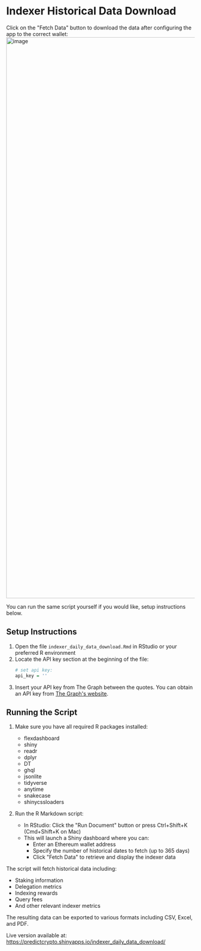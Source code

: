 # Indexer Historical Data Download

Click on the "Fetch Data" button to download the data after configuring the app to the correct wallet:
<img width="1497" alt="image" src="https://github.com/user-attachments/assets/ef7a796e-5d2d-4d7f-9cac-433ad3bb7693" />

You can run the same script yourself if you would like, setup instructions below.

## Setup Instructions

1. Open the file `indexer_daily_data_download.Rmd` in RStudio or your preferred R environment
2. Locate the API key section at the beginning of the file:
   ```r
   # set api key:
   api_key = ''
   ```
3. Insert your API key from The Graph between the quotes. You can obtain an API key from [The Graph's website](https://thegraph.com/studio/apikeys/).

## Running the Script

1. Make sure you have all required R packages installed:
   - flexdashboard
   - shiny
   - readr
   - dplyr
   - DT
   - ghql
   - jsonlite
   - tidyverse
   - anytime
   - snakecase
   - shinycssloaders

2. Run the R Markdown script:
   - In RStudio: Click the "Run Document" button or press Ctrl+Shift+K (Cmd+Shift+K on Mac)
   - This will launch a Shiny dashboard where you can:
     - Enter an Ethereum wallet address
     - Specify the number of historical dates to fetch (up to 365 days)
     - Click "Fetch Data" to retrieve and display the indexer data

The script will fetch historical data including:
- Staking information
- Delegation metrics
- Indexing rewards
- Query fees
- And other relevant indexer metrics

The resulting data can be exported to various formats including CSV, Excel, and PDF.

Live version available at: https://predictcrypto.shinyapps.io/indexer_daily_data_download/
